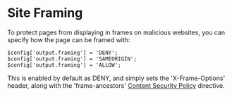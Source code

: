 
# Site Framing

To protect pages from displaying in frames on malicious websites, you can specify how the page can be framed with:

	$config['output.framing'] = 'DENY';
	$config['output.framing'] = 'SAMEORIGIN';
	$config['output.framing'] = 'ALLOW';

This is enabled by default as DENY, and simply sets the 'X-Frame-Options' header, along with the 'frame-ancestors' [Content Security Policy](../../doc/security/csp.md) directive.
